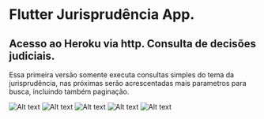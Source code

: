 # Flutter Jurisprudência App.


## Acesso ao Heroku via http. Consulta de decisões judiciais.

Essa primeira versão somente executa consultas simples do tema da jurisprudência, nas próximas
serão acrescentadas mais parametros para busca, incluindo também paginação.

![Alt text](https://github.com/valksandro/juris-app/blob/master/images/Capturar.PNG "Screen 1")
![Alt text](https://github.com/valksandro/juris-app/blob/master/images/Capturar5.PNG "Screen 5")
![Alt text](https://github.com/valksandro/juris-app/blob/master/images/Capturar2.PNG "Screen 3")
![Alt text](https://github.com/valksandro/juris-app/blob/master/images/Capturar3.PNG "Screen 4")
![Alt text](https://github.com/valksandro/juris-app/blob/master/images/Capturar4.PNG "Screen 5")

